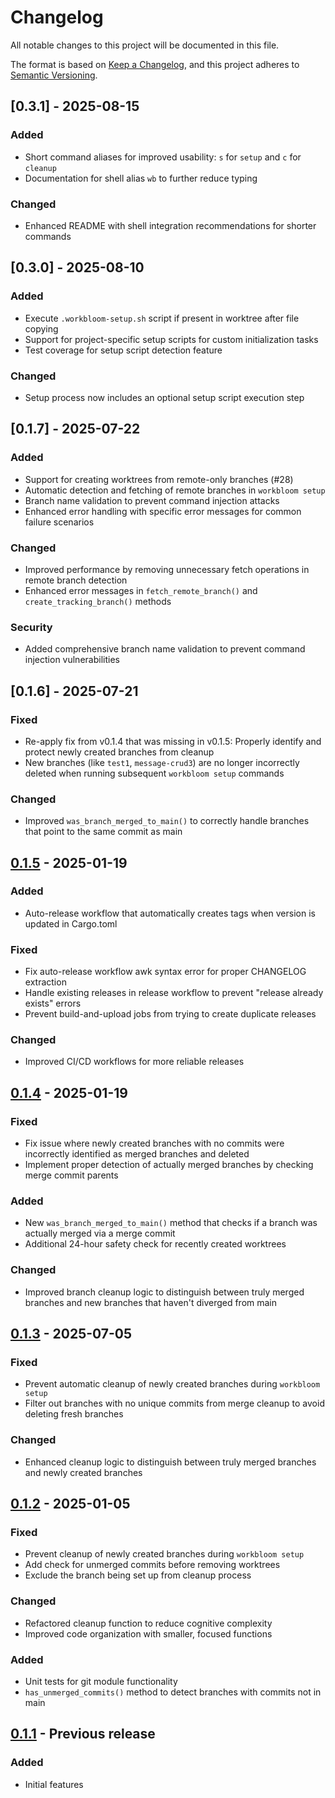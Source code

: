 # Changelog

All notable changes to this project will be documented in this file.

The format is based on [Keep a Changelog](https://keepachangelog.com/en/1.0.0/),
and this project adheres to [Semantic Versioning](https://semver.org/spec/v2.0.0.html).

## [0.3.1] - 2025-08-15

### Added
- Short command aliases for improved usability: `s` for `setup` and `c` for `cleanup`
- Documentation for shell alias `wb` to further reduce typing

### Changed
- Enhanced README with shell integration recommendations for shorter commands

## [0.3.0] - 2025-08-10

### Added
- Execute `.workbloom-setup.sh` script if present in worktree after file copying
- Support for project-specific setup scripts for custom initialization tasks
- Test coverage for setup script detection feature

### Changed
- Setup process now includes an optional setup script execution step

## [0.1.7] - 2025-07-22

### Added
- Support for creating worktrees from remote-only branches (#28)
- Automatic detection and fetching of remote branches in `workbloom setup`
- Branch name validation to prevent command injection attacks
- Enhanced error handling with specific error messages for common failure scenarios

### Changed
- Improved performance by removing unnecessary fetch operations in remote branch detection
- Enhanced error messages in `fetch_remote_branch()` and `create_tracking_branch()` methods

### Security
- Added comprehensive branch name validation to prevent command injection vulnerabilities

## [0.1.6] - 2025-07-21

### Fixed
- Re-apply fix from v0.1.4 that was missing in v0.1.5: Properly identify and protect newly created branches from cleanup
- New branches (like `test1`, `message-crud3`) are no longer incorrectly deleted when running subsequent `workbloom setup` commands

### Changed
- Improved `was_branch_merged_to_main()` to correctly handle branches that point to the same commit as main

## [0.1.5] - 2025-01-19

### Added
- Auto-release workflow that automatically creates tags when version is updated in Cargo.toml

### Fixed
- Fix auto-release workflow awk syntax error for proper CHANGELOG extraction
- Handle existing releases in release workflow to prevent "release already exists" errors
- Prevent build-and-upload jobs from trying to create duplicate releases

### Changed
- Improved CI/CD workflows for more reliable releases

## [0.1.4] - 2025-01-19

### Fixed
- Fix issue where newly created branches with no commits were incorrectly identified as merged branches and deleted
- Implement proper detection of actually merged branches by checking merge commit parents

### Added
- New `was_branch_merged_to_main()` method that checks if a branch was actually merged via a merge commit
- Additional 24-hour safety check for recently created worktrees

### Changed
- Improved branch cleanup logic to distinguish between truly merged branches and new branches that haven't diverged from main

## [0.1.3] - 2025-07-05

### Fixed
- Prevent automatic cleanup of newly created branches during `workbloom setup`
- Filter out branches with no unique commits from merge cleanup to avoid deleting fresh branches

### Changed
- Enhanced cleanup logic to distinguish between truly merged branches and newly created branches

## [0.1.2] - 2025-01-05

### Fixed
- Prevent cleanup of newly created branches during `workbloom setup`
- Add check for unmerged commits before removing worktrees
- Exclude the branch being set up from cleanup process

### Changed
- Refactored cleanup function to reduce cognitive complexity
- Improved code organization with smaller, focused functions

### Added
- Unit tests for git module functionality
- `has_unmerged_commits()` method to detect branches with commits not in main

## [0.1.1] - Previous release

### Added
- Initial features

[0.1.5]: https://github.com/chaspy/workbloom/compare/v0.1.4...v0.1.5
[0.1.4]: https://github.com/chaspy/workbloom/compare/v0.1.3...v0.1.4
[0.1.3]: https://github.com/chaspy/workbloom/compare/v0.1.2...v0.1.3
[0.1.2]: https://github.com/chaspy/workbloom/compare/v0.1.1...v0.1.2
[0.1.1]: https://github.com/chaspy/workbloom/releases/tag/v0.1.1